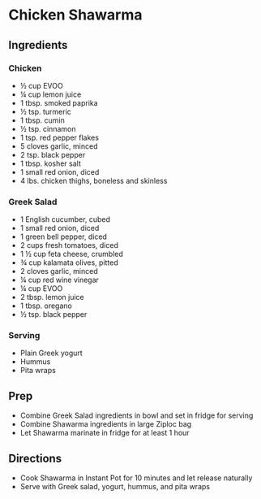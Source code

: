 # Chicken Shawarma

## Ingredients

### Chicken

- ½ cup EVOO
- ¼ cup lemon juice
- 1 tbsp. smoked paprika
- ½ tsp. turmeric
- 1 tbsp. cumin
- ½ tsp. cinnamon
- 1 tsp. red pepper flakes
- 5 cloves garlic, minced
- 2 tsp. black pepper
- 1 tbsp. kosher salt
- 1 small red onion, diced
- 4 lbs. chicken thighs, boneless and skinless

### Greek Salad

- 1 English cucumber, cubed
- 1 small red onion, diced
- 1 green bell pepper, diced
- 2 cups fresh tomatoes, diced
- 1 ½ cup feta cheese, crumbled
- ¾ cup kalamata olives, pitted
- 2 cloves garlic, minced
- ¼ cup red wine vinegar
- ¼ cup EVOO
- 2 tbsp. lemon juice
- 1 tbsp. oregano
- ½ tsp. black pepper

### Serving

- Plain Greek yogurt
- Hummus
- Pita wraps

## Prep

- Combine Greek Salad ingredients in bowl and set in fridge for serving
- Combine Shawarma ingredients in large Ziploc bag
- Let Shawarma marinate in fridge for at least 1 hour

## Directions

- Cook Shawarma in Instant Pot for 10 minutes and let release naturally
- Serve with Greek salad, yogurt, hummus, and pita wraps
